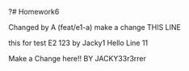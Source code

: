 ﻿?# Homework6

Changed by A (feat/e1-a) make a change THIS LINE


this for test E2 123 by Jacky1 Hello Line 11




Make a Change here!! BY JACKY33r3rrer


